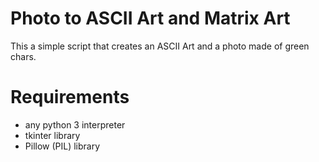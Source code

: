 # Photo to ASCII Art and Matrix Art

 This a simple script that creates an ASCII Art and a photo made of green chars.

# Requirements

- any python 3 interpreter
- tkinter library
- Pillow (PIL) library

